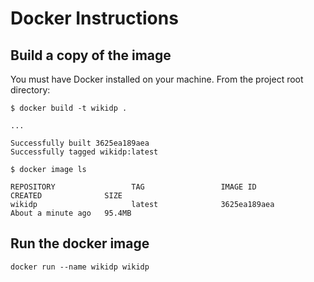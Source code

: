 Docker Instructions
===================

Build a copy of the image
-------------------------
You must have Docker installed on your machine. From the project root directory:
```
$ docker build -t wikidp .

...

Successfully built 3625ea189aea
Successfully tagged wikidp:latest

$ docker image ls

REPOSITORY                 TAG                 IMAGE ID            CREATED              SIZE
wikidp                     latest              3625ea189aea        About a minute ago   95.4MB
```

Run the docker image
--------------------
```
docker run --name wikidp wikidp
```
